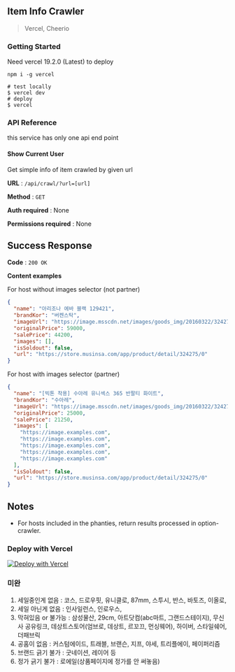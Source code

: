## Item Info Crawler

> Vercel, Cheerio

### Getting Started

Need vercel 19.2.0 (Latest) to deploy

```
npm i -g vercel
```

```shell script
# test locally
$ vercel dev
# deploy
$ vercel
```

### API Reference

this service has only one api end point

#### Show Current User

Get simple info of item crawled by given url

**URL** : `/api/crawl/?url=[url]`

**Method** : `GET`

**Auth required** : None

**Permissions required** : None

## Success Response

**Code** : `200 OK`

**Content examples**

For host without images selector (not partner)

```json
{
  "name": "아리조나 에바 블랙 129421",
  "brandKor": "버켄스탁",
  "imageUrl": "https://image.msscdn.net/images/goods_img/20160322/324275/324275_2_500.jpg",
  "originalPrice": 59000,
  "salePrice": 44200,
  "images": [],
  "isSoldout": false,
  "url": "https://store.musinsa.com/app/product/detail/324275/0"
}
```

For host with images selector (partner)

```json
{
  "name": "[빅톤 착용] 수아레 유니섹스 365 반팔티 화이트",
  "brandKor": "수아레",
  "imageUrl": "https://image.msscdn.net/images/goods_img/20160322/324275/324275_2_500.jpg",
  "originalPrice": 25000,
  "salePrice": 21250,
  "images": [
    "https://image.examples.com",
    "https://image.examples.com",
    "https://image.examples.com",
    "https://image.examples.com",
    "https://image.examples.com"
  ],
  "isSoldout": false,
  "url": "https://store.musinsa.com/app/product/detail/324275/0"
}
```

## Notes

- For hosts included in the phanties, return results processed in option-crawler.

### Deploy with Vercel

[![Deploy with Vercel](https://zeit.co/button)](https://zeit.co/import/project?template=https://github.com/gywlsp/item-info-crawl)

### 미완

1. 세일중인게 없음 : 코스, 드로우핏, 유니클로, 87mm, 스투시, 반스, 바토즈, 이올로,
2. 세일 아닌게 없음 : 인사일런스, 인로우스,
3. 막혀있음 or 불가능 : 삼성물산, 29cm, 아트닷컴(abc마트, 그랜드스테이지), 무신사 공유링크, 데상트스토어(엄브로, 데상트, 르꼬끄, 먼싱웨어), 하이버, 스타일쉐어, 더패브릭
4. 공홈이 없음 : 커스텀에이드, 트래블, 브랜슨, 지프, 야세, 트리플에이, 페이퍼리즘
5. 브랜드 긁기 불가 : 굿네이션, 레이어 등
6. 정가 긁기 불가 : 로에일(상품페이지에 정가를 안 써놓음)
